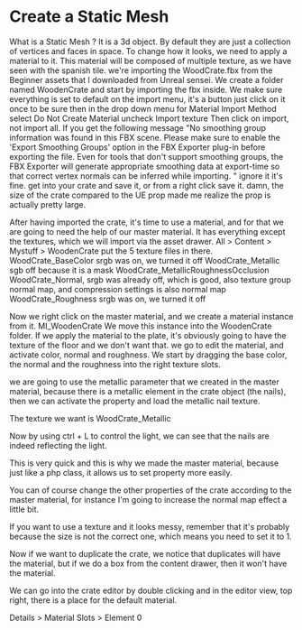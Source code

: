 # Create a Static Mesh

What is a Static Mesh ? It is a 3d object.
By default they are just a collection of vertices and faces in space.
To change how it looks, we need to apply a material to it.
This material will be composed of multiple texture, as we have seen with the spanish tile.
we're importing the WoodCrate.fbx from the Beginner assets that I downloaded from Unreal sensei.
We create a folder named WoodenCrate and start by importing the fbx inside.
We make sure everything is set to default on the import menu, it's a button just click on it once to be sure
then in the drop down menu for Material Import Method select Do Not Create Material
uncheck Import texture
Then click on import, not import all.
If you get the following message
"No smoothing group information was found in this FBX scene.  Please make sure to enable the 'Export Smoothing Groups' option in the FBX Exporter plug-in before exporting the file.  Even for tools that don't support smoothing groups, the FBX Exporter will generate appropriate smoothing data at export-time so that correct vertex normals can be inferred while importing. "
ignore it it's fine.
get into your crate and save it, or from a right click save it.
damn, the size of the crate compared to the UE prop made me realize the prop is actually pretty large.

After having imported the crate, it's time to use a material, and for that we are going to need the help of our master material.
It has everything except the textures, which we will import via the asset drawer.
All > Content > Mystuff > WoodenCrate
put the 5 texture files in there.
WoodCrate_BaseColor srgb was on, we turned it off
WoodCrate_Metallic sgb off because it is a mask
WoodCrate_MetallicRoughnessOcclusion
WoodCrate_Normal, srgb was already off, which is good, also texture group normal map, and compression settings is also normal map
WoodCrate_Roughness srgb was on, we turned it off

Now we right click on the master material, and we create a material instance from it.
MI_WoodenCrate
We move this instance into the WoodenCrate folder.
If we apply the material to the plate, it's obviously going to have the texture of the floor and we don't want that.
we go to edit the material, and activate color, normal and roughness.
We start by dragging the base color, the normal and the roughness into the right texture slots.

we are going to use the metallic parameter that we created in the master material, because there is a metallic element in the crate object (the nails), then we can activate the property and load the metallic nail texture.

The texture we want is WoodCrate_Metallic

Now by using ctrl + L to control the light, we can see that the nails are indeed reflecting the light.

This is very quick and this is why we made the master material, because just like a php class, it allows us to set property more easily.

You can of course change the other properties of the crate according to the master material, for instance I'm going to increase the normal map effect a little bit.

If you want to use a texture and it looks messy, remember that it's probably because the size is not the correct one, which means you need to set it to 1.

Now if we want to duplicate the crate, we notice that duplicates will have the material, but if we do a box from the content drawer, then it won't have the material.

We can go into the crate editor by double clicking and in the editor view, top right, there is a place for the default material.

Details > Material Slots > Element 0
